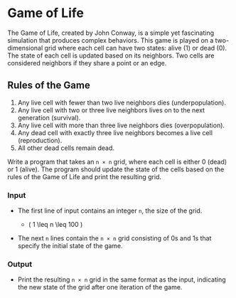 # Game of Life

The Game of Life, created by John Conway, is a simple yet fascinating simulation that produces complex behaviors. This game is played on a two-dimensional grid where each cell can have two states: alive (1) or dead (0). The state of each cell is updated based on its neighbors. Two cells are considered neighbors if they share a point or an edge.

## Rules of the Game
1. Any live cell with fewer than two live neighbors dies (underpopulation).
2. Any live cell with two or three live neighbors lives on to the next generation (survival).
3. Any live cell with more than three live neighbors dies (overpopulation).
4. Any dead cell with exactly three live neighbors becomes a live cell (reproduction).
5. All other dead cells remain dead.

Write a program that takes an `n × n` grid, where each cell is either 0 (dead) or 1 (alive). The program should update the state of the cells based on the rules of the Game of Life and print the resulting grid.

### Input
- The first line of input contains an integer `n`, the size of the grid.
    - \( 1 \leq n \leq 100 \)

- The next `n` lines contain the `n × n` grid consisting of 0s and 1s that specify the initial state of the game.

### Output
- Print the resulting `n × n` grid in the same format as the input, indicating the new state of the grid after one iteration of the game.
